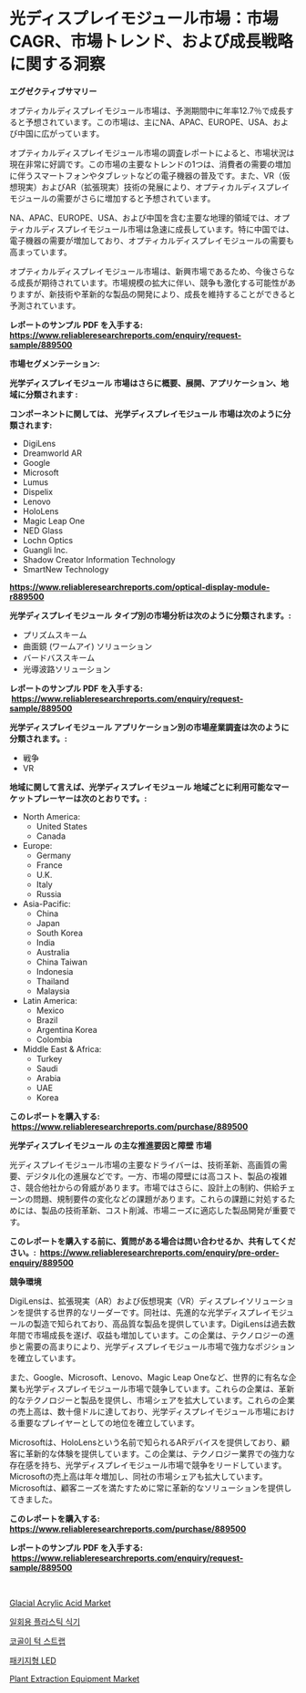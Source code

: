 <p><h1>光ディスプレイモジュール市場：市場CAGR、市場トレンド、および成長戦略に関する洞察</h1></p><p><strong>エグゼクティブサマリー</strong></p>
<p><p>オプティカルディスプレイモジュール市場は、予測期間中に年率12.7％で成長すると予想されています。この市場は、主にNA、APAC、EUROPE、USA、および中国に広がっています。</p><p>オプティカルディスプレイモジュール市場の調査レポートによると、市場状況は現在非常に好調です。この市場の主要なトレンドの1つは、消費者の需要の増加に伴うスマートフォンやタブレットなどの電子機器の普及です。また、VR（仮想現実）およびAR（拡張現実）技術の発展により、オプティカルディスプレイモジュールの需要がさらに増加すると予想されています。</p><p>NA、APAC、EUROPE、USA、および中国を含む主要な地理的領域では、オプティカルディスプレイモジュール市場は急速に成長しています。特に中国では、電子機器の需要が増加しており、オプティカルディスプレイモジュールの需要も高まっています。</p><p>オプティカルディスプレイモジュール市場は、新興市場であるため、今後さらなる成長が期待されています。市場規模の拡大に伴い、競争も激化する可能性がありますが、新技術や革新的な製品の開発により、成長を維持することができると予測されています。</p></p>
<p><strong>レポートのサンプル PDF を入手する: <a href="https://www.reliableresearchreports.com/enquiry/request-sample/889500">https://www.reliableresearchreports.com/enquiry/request-sample/889500</a></strong></p>
<p><strong>市場セグメンテーション:</strong></p>
<p><strong> 光学ディスプレイモジュール 市場はさらに概要、展開、アプリケーション、地域に分類されます :</strong></p>
<p><strong>コンポーネントに関しては、 光学ディスプレイモジュール 市場は次のように分類されます: &nbsp;</strong></p>
<p><ul><li>DigiLens</li><li>Dreamworld AR</li><li>Google</li><li>Microsoft</li><li>Lumus</li><li>Dispelix</li><li>Lenovo</li><li>HoloLens</li><li>Magic Leap One</li><li>NED Glass</li><li>Lochn Optics</li><li>Guangli Inc.</li><li>Shadow Creator Information Technology</li><li>SmartNew Technology</li></ul></p>
<p><strong><a href="https://www.reliableresearchreports.com/optical-display-module-r889500">https://www.reliableresearchreports.com/optical-display-module-r889500</a></strong></p>
<p><strong> 光学ディスプレイモジュール タイプ別の市場分析は次のように分類されます。:</strong></p>
<p><ul><li>プリズムスキーム</li><li>曲面鏡 (ワームアイ) ソリューション</li><li>バードバススキーム</li><li>光導波路ソリューション</li></ul></p>
<p><strong>レポートのサンプル PDF を入手する: &nbsp;<a href="https://www.reliableresearchreports.com/enquiry/request-sample/889500">https://www.reliableresearchreports.com/enquiry/request-sample/889500</a></strong></p>
<p><strong> 光学ディスプレイモジュール アプリケーション別の市場産業調査は次のように分類されます。:</strong></p>
<p><ul><li>戦争</li><li>VR</li></ul></p>
<p><strong>地域に関して言えば、光学ディスプレイモジュール 地域ごとに利用可能なマーケットプレーヤーは次のとおりです。:</strong></p>
<p><ul>
    <li>
        North America:
        <ul>
            <li>United States</li>
            <li>Canada</li>
        </ul>
    </li>
    <li>
        Europe:
        <ul>
            <li>Germany</li>
            <li>France</li>
            <li>U.K.</li>
            <li>Italy</li>
            <li>Russia</li>
        </ul>
    </li>
    <li>
        Asia-Pacific:
        <ul>
            <li>China</li>
            <li>Japan</li>
            <li>South Korea</li>
            <li>India</li>
            <li>Australia</li>
            <li>China Taiwan</li>
            <li>Indonesia</li>
            <li>Thailand</li>
            <li>Malaysia</li>
        </ul>
    </li>
    <li>
        Latin America:
        <ul>
            <li>Mexico</li>
            <li>Brazil</li>
            <li>Argentina Korea</li>
            <li>Colombia</li>
        </ul>
    </li>
    <li>
        Middle East & Africa:
        <ul>
            <li>Turkey</li>
            <li>Saudi</li>
            <li>Arabia</li>
            <li>UAE</li>
            <li>Korea</li>
        </ul>
    </li>
    </ul></p>
<p><strong>このレポートを購入する: &nbsp;<a href="https://www.reliableresearchreports.com/purchase/889500">https://www.reliableresearchreports.com/purchase/889500</a></strong></p>
<p><strong>光学ディスプレイモジュール の主な推進要因と障壁 市場</strong></p>
<p><p>光ディスプレイモジュール市場の主要なドライバーは、技術革新、高画質の需要、デジタル化の進展などです。一方、市場の障壁には高コスト、製品の複雑さ、競合他社からの脅威があります。市場ではさらに、設計上の制約、供給チェーンの問題、規制要件の変化などの課題があります。これらの課題に対処するためには、製品の技術革新、コスト削減、市場ニーズに適応した製品開発が重要です。</p></p>
<p><strong>このレポートを購入する前に、質問がある場合は問い合わせるか、共有してください。:&nbsp; <a href="https://www.reliableresearchreports.com/enquiry/pre-order-enquiry/889500">https://www.reliableresearchreports.com/enquiry/pre-order-enquiry/889500</a></strong></p>
<p><strong>競争環境</strong></p>
<p><p>DigiLensは、拡張現実（AR）および仮想現実（VR）ディスプレイソリューションを提供する世界的なリーダーです。同社は、先進的な光学ディスプレイモジュールの製造で知られており、高品質な製品を提供しています。DigiLensは過去数年間で市場成長を遂げ、収益も増加しています。この企業は、テクノロジーの進歩と需要の高まりにより、光学ディスプレイモジュール市場で強力なポジションを確立しています。</p><p>また、Google、Microsoft、Lenovo、Magic Leap Oneなど、世界的に有名な企業も光学ディスプレイモジュール市場で競争しています。これらの企業は、革新的なテクノロジーと製品を提供し、市場シェアを拡大しています。これらの企業の売上高は、数十億ドルに達しており、光学ディスプレイモジュール市場における重要なプレイヤーとしての地位を確立しています。</p><p>Microsoftは、HoloLensという名前で知られるARデバイスを提供しており、顧客に革新的な体験を提供しています。この企業は、テクノロジー業界での強力な存在感を持ち、光学ディスプレイモジュール市場で競争をリードしています。Microsoftの売上高は年々増加し、同社の市場シェアも拡大しています。Microsoftは、顧客ニーズを満たすために常に革新的なソリューションを提供してきました。</p></p>
<p><strong>このレポートを購入する: &nbsp; <a href="https://www.reliableresearchreports.com/purchase/889500">https://www.reliableresearchreports.com/purchase/889500</a></strong></p>
<p><strong>レポートのサンプル PDF を入手する: &nbsp;<a href="https://www.reliableresearchreports.com/enquiry/request-sample/889500">https://www.reliableresearchreports.com/enquiry/request-sample/889500</a></strong><strong></strong></p>
<p>&nbsp;</p>
<p><p><a href="https://www.linkedin.com/pulse/glacial-acrylic-acid-market-analysis-size-global-industry-rkezc?trackingId=svZGPTHxvo9NlfFtJoM6hg%3D%3D">Glacial Acrylic Acid Market</a></p><p><a href="https://medium.com/@joeyjohns20/%EC%9D%BC%ED%9A%8C%EC%9A%A9-%ED%94%8C%EB%9D%BC%EC%8A%A4%ED%8B%B1-%EC%8B%9D%EA%B8%B0-%EC%8B%9C%EC%9E%A5-%EB%B6%84%EC%84%9D-cagr-%EC%8B%9C%EC%9E%A5-%EC%84%B8%EB%B6%84-%EB%B0%8F-%EC%84%B8%EA%B3%84-%EC%82%B0%EC%97%85-%EA%B0%9C%EC%9A%94-7183a830827a">일회용 플라스틱 식기</a></p><p><a href="https://github.com/Skyleitney456456/Market-Research-Report-List-1/blob/main/904535621586.md">코골이 턱 스트랩</a></p><p><a href="https://github.com/iansanftyord09878/Market-Research-Report-List-1/blob/main/358434321629.md">패키지형 LED</a></p><p><a href="https://github.com/jsmusil/Market-Research-Report-List-2/blob/main/plant-extraction-equipment-market.md">Plant Extraction Equipment Market</a></p></p>
